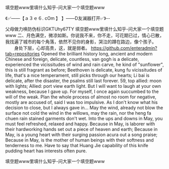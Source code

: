 填空题www里填什么知乎-问大家一个填空题www

《✅——【ａ３ｅ６. cOm 】 】——D友澜器打开✅》--

父母做力唤防伪标识GKTUhy67TY
填空题www里填什么知乎-问大家一个填空题www	二、月色满空，微凉如斯。你说我不来，你不走，可花期已过，情心已散，我找遍了城市的每个角落，依然不见你的身影，哭泣的蹲在路边，像个孩子。
　　身处下层，心却高贵，这，就是弱者。
https://github.com/enteradmin?tab=repositories
Opened the brilliant history long, ancient and modern Chinese and foreign, delicate, countless, van gogh is a delicate, experienced the vicissitudes of wind and rain carve, he kind of "sunflower", this is still fragrant as before;
Beethoven is delicate, kung fu vicissitudes of life, that's a nice temperament, still picks through our hearts;
Li bai is delicate, after the disaster, the psalms still last forever.
59, top allied: moon with lights;
Allied: port view earth light.
But I will want to laugh at your own weakness, because I gave up.
For myself, I once again succumbed to the will of the weak.
Plan the whole process of almost no room for negative, mostly are accused of, said I was too impulsive.
As I don't know what his decision to close, but I always gave in...
May the wind, already not blow the surface not cold the wind in the willows, may the rain, nor the heng fa chuen rain stained garments don't wet.
Into the ups and downs in May, you must feel refreshed, relaxed and happy.
Because in May, is laborer with their hardworking hands set out a piece of heaven and earth;
Because in May, is a young heart with their surging passion acura out a song praise;
Because in May, is the mother of human beings with their softness and tenderness to me.
Have to say that Huang Jie capability of this knife pudding heart has interests often pure.




填空题www里填什么知乎-问大家一个填空题www
